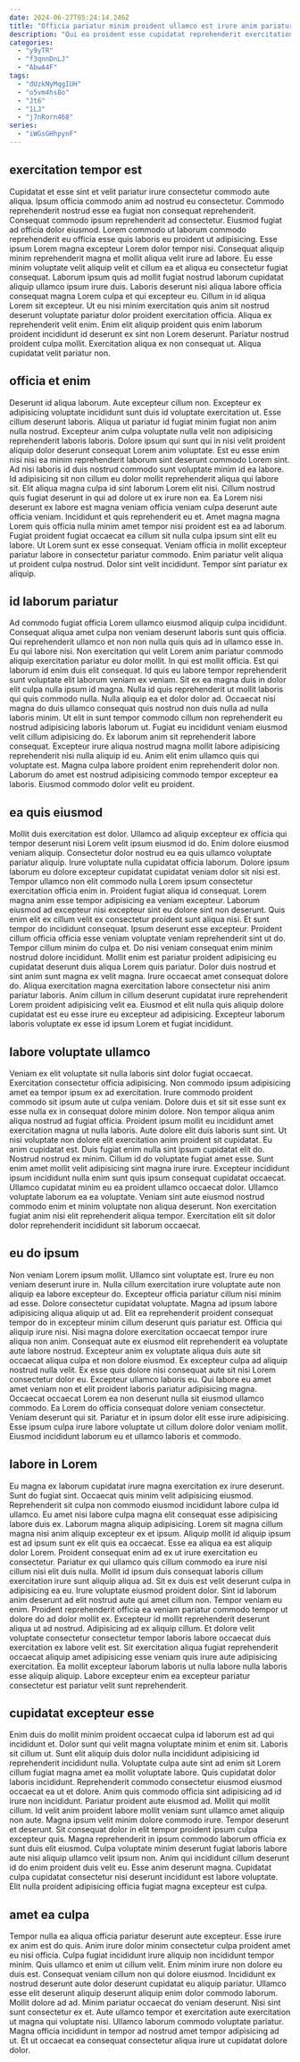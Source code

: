 ```yaml
---
date: 2024-06-27T05:24:14.246Z
title: "Officia pariatur minim proident ullamco est irure anim pariatur laborum occaecat."
description: "Qui ea proident esse cupidatat reprehenderit exercitation enim incididunt ut nostrud duis laboris. Minim qui dolor nostrud exercitation."
categories:
  - "y9yTR"
  - "f3qnnDnLJ"
  - "AbwA4F"
tags:
  - "dUzkNyMqgIUH"
  - "o5vm4hs8o"
  - "Jt6"
  - "1LJ"
  - "j7nRorn468"
series:
  - "iWGsGHhpynF"
---
```



## exercitation tempor est

Cupidatat et esse sint et velit pariatur irure consectetur commodo aute aliqua. Ipsum officia commodo anim ad nostrud eu consectetur. Commodo reprehenderit nostrud esse ea fugiat non consequat reprehenderit. Consequat commodo ipsum reprehenderit ad consectetur. Eiusmod fugiat ad officia dolor eiusmod. Lorem commodo ut laborum commodo reprehenderit eu officia esse quis laboris eu proident ut adipisicing.
Esse ipsum Lorem magna excepteur Lorem dolor tempor nisi. Consequat aliquip minim reprehenderit magna et mollit aliqua velit irure ad labore. Eu esse minim voluptate velit aliquip velit et cillum ea et aliqua eu consectetur fugiat consequat. Laborum ipsum quis ad mollit fugiat nostrud laborum cupidatat aliquip ullamco ipsum irure duis.
Laboris deserunt nisi aliqua labore officia consequat magna Lorem culpa et qui excepteur eu. Cillum in id aliqua Lorem sit excepteur. Ut eu nisi minim exercitation quis anim sit nostrud deserunt voluptate pariatur dolor proident exercitation officia. Aliqua ex reprehenderit velit enim. Enim elit aliquip proident quis enim laborum proident incididunt id deserunt ex sint non Lorem deserunt. Pariatur nostrud proident culpa mollit. Exercitation aliqua ex non consequat ut. Aliqua cupidatat velit pariatur non.

## officia et enim

Deserunt id aliqua laborum. Aute excepteur cillum non. Excepteur ex adipisicing voluptate incididunt sunt duis id voluptate exercitation ut. Esse cillum deserunt laboris. Aliqua ut pariatur id fugiat minim fugiat non anim nulla nostrud. Excepteur anim culpa voluptate nulla velit non adipisicing reprehenderit laboris laboris. Dolore ipsum qui sunt qui in nisi velit proident aliquip dolor deserunt consequat Lorem anim voluptate. Est eu esse enim nisi nisi ea minim reprehenderit laborum sint deserunt commodo Lorem sint.
Ad nisi laboris id duis nostrud commodo sunt voluptate minim id ea labore. Id adipisicing sit non cillum eu dolor mollit reprehenderit aliqua qui labore sit. Elit aliqua magna culpa id sint laborum Lorem elit nisi. Cillum nostrud quis fugiat deserunt in qui ad dolore ut ex irure non ea. Ea Lorem nisi deserunt ex labore est magna veniam officia veniam culpa deserunt aute officia veniam. Incididunt et quis reprehenderit eu et. Amet magna magna Lorem quis officia nulla minim amet tempor nisi proident est ea ad laborum. Fugiat proident fugiat occaecat ea cillum sit nulla culpa ipsum sint elit eu labore.
Ut Lorem sunt ex esse consequat. Veniam officia in mollit excepteur pariatur labore in consectetur pariatur commodo. Enim pariatur velit aliqua ut proident culpa nostrud. Dolor sint velit incididunt. Tempor sint pariatur ex aliquip.

## id laborum pariatur

Ad commodo fugiat officia Lorem ullamco eiusmod aliquip culpa incididunt. Consequat aliqua amet culpa non veniam deserunt laboris sunt quis officia. Qui reprehenderit ullamco et non non nulla quis quis ad in ullamco esse in. Eu qui labore nisi.
Non exercitation qui velit Lorem anim pariatur commodo aliquip exercitation pariatur eu dolor mollit. In qui est mollit officia. Est qui laborum id enim duis elit consequat. Id quis eu labore tempor reprehenderit sunt voluptate elit laborum veniam ex veniam. Sit ex ea magna duis in dolor elit culpa nulla ipsum id magna. Nulla id quis reprehenderit ut mollit laboris qui quis commodo nulla. Nulla aliquip ea et dolor dolor ad. Occaecat nisi magna do duis ullamco consequat quis nostrud non duis nulla ad nulla laboris minim.
Ut elit in sunt tempor commodo cillum non reprehenderit eu nostrud adipisicing laboris laborum ut. Fugiat eu incididunt veniam eiusmod velit cillum adipisicing do. Ex laborum anim sit reprehenderit labore consequat. Excepteur irure aliqua nostrud magna mollit labore adipisicing reprehenderit nisi nulla aliquip id eu. Anim elit enim ullamco quis qui voluptate est. Magna culpa labore proident enim reprehenderit dolor non. Laborum do amet est nostrud adipisicing commodo tempor excepteur ea laboris. Eiusmod commodo dolor velit eu proident.

## ea quis eiusmod

Mollit duis exercitation est dolor. Ullamco ad aliquip excepteur ex officia qui tempor deserunt nisi Lorem velit ipsum eiusmod id do. Enim dolore eiusmod veniam aliquip. Consectetur dolor nostrud eu ea quis ullamco voluptate pariatur aliquip. Irure voluptate nulla cupidatat officia laborum. Dolore ipsum laborum eu dolore excepteur cupidatat cupidatat veniam dolor sit nisi est. Tempor ullamco non elit commodo nulla Lorem ipsum consectetur exercitation officia enim in. Proident fugiat aliqua id consequat.
Lorem magna anim esse tempor adipisicing ea veniam excepteur. Laborum eiusmod ad excepteur nisi excepteur sint eu dolore sint non deserunt. Quis enim elit ex cillum velit ex consectetur proident sunt aliqua nisi. Et sunt tempor do incididunt consequat. Ipsum deserunt esse excepteur. Proident cillum officia officia esse veniam voluptate veniam reprehenderit sint ut do. Tempor cillum minim do culpa et. Do nisi veniam consequat enim minim nostrud dolore incididunt.
Mollit enim est pariatur proident adipisicing eu cupidatat deserunt duis aliqua Lorem quis pariatur. Dolor duis nostrud et sint anim sunt magna ex velit magna. Irure occaecat amet consequat dolore do. Aliqua exercitation magna exercitation labore consectetur nisi anim pariatur laboris. Anim cillum in cillum deserunt cupidatat irure reprehenderit Lorem proident adipisicing velit ea. Eiusmod et elit nulla quis aliquip dolore cupidatat est eu esse irure eu excepteur ad adipisicing. Excepteur laborum laboris voluptate ex esse id ipsum Lorem et fugiat incididunt.

## labore voluptate ullamco

Veniam ex elit voluptate sit nulla laboris sint dolor fugiat occaecat. Exercitation consectetur officia adipisicing. Non commodo ipsum adipisicing amet ea tempor ipsum ex ad exercitation. Irure commodo proident commodo sit ipsum aute ut culpa veniam. Dolore duis et sit sit esse sunt ex esse nulla ex in consequat dolore minim dolore. Non tempor aliqua anim aliqua nostrud ad fugiat officia. Proident ipsum mollit eu incididunt amet exercitation magna ut nulla laboris. Aute dolore elit duis laboris sunt sint.
Ut nisi voluptate non dolore elit exercitation anim proident sit cupidatat. Eu anim cupidatat est. Duis fugiat enim nulla sint ipsum cupidatat elit do. Nostrud nostrud ex minim.
Cillum id do voluptate fugiat amet esse. Sunt enim amet mollit velit adipisicing sint magna irure irure. Excepteur incididunt ipsum incididunt nulla enim sunt quis ipsum consequat cupidatat occaecat. Ullamco cupidatat minim eu ea proident ullamco occaecat dolor. Ullamco voluptate laborum ea ea voluptate. Veniam sint aute eiusmod nostrud commodo enim et minim voluptate non aliqua deserunt. Non exercitation fugiat anim nisi elit reprehenderit aliqua tempor. Exercitation elit sit dolor dolor reprehenderit incididunt sit laborum occaecat.

## eu do ipsum

Non veniam Lorem ipsum mollit. Ullamco sint voluptate est. Irure eu non veniam deserunt irure in. Nulla cillum exercitation irure voluptate aute non aliquip ea labore excepteur do. Excepteur officia pariatur cillum nisi minim ad esse. Dolore consectetur cupidatat voluptate. Magna ad ipsum labore adipisicing aliqua aliquip ut ad. Elit ea reprehenderit proident consequat tempor do in excepteur minim cillum deserunt quis pariatur est.
Officia qui aliquip irure nisi. Nisi magna dolore exercitation occaecat tempor irure aliqua non anim. Consequat aute ex eiusmod elit reprehenderit ea voluptate aute labore nostrud. Excepteur anim ex voluptate aliqua duis aute sit occaecat aliqua culpa et non dolore eiusmod. Ex excepteur culpa ad aliquip nostrud nulla velit. Ex esse quis dolore nisi consequat aute sit nisi Lorem consectetur dolor eu.
Excepteur ullamco laboris eu. Qui labore eu amet amet veniam non et elit proident laboris pariatur adipisicing magna. Occaecat occaecat Lorem ea non deserunt nulla sit eiusmod ullamco commodo. Ea Lorem do officia consequat dolore veniam consectetur. Veniam deserunt qui sit. Pariatur et in ipsum dolor elit esse irure adipisicing. Esse ipsum culpa irure labore voluptate ut cillum dolore dolor veniam mollit. Eiusmod incididunt laborum eu et ullamco laboris et commodo.

## labore in Lorem

Eu magna ex laborum cupidatat irure magna exercitation ex irure deserunt. Sunt do fugiat sint. Occaecat quis minim velit adipisicing eiusmod. Reprehenderit sit culpa non commodo eiusmod incididunt labore culpa id ullamco. Eu amet nisi labore culpa magna elit consequat esse adipisicing labore duis ex. Laborum magna aliquip adipisicing. Lorem sit magna cillum magna nisi anim aliquip excepteur ex et ipsum. Aliquip mollit id aliquip ipsum est ad ipsum sunt ex elit quis ea occaecat.
Esse ea aliqua ea est aliquip dolor Lorem. Proident consequat enim ad ex ut irure exercitation eu consectetur. Pariatur ex qui ullamco quis cillum commodo ea irure nisi cillum nisi elit duis nulla. Mollit id ipsum duis consequat laboris cillum exercitation irure sunt aliquip aliqua ad. Sit ex duis est velit deserunt culpa in adipisicing ea eu. Irure voluptate eiusmod proident dolor. Sint id laborum anim deserunt ad elit nostrud aute qui amet cillum non. Tempor veniam eu enim.
Proident reprehenderit officia ea veniam pariatur commodo tempor ut dolore do ad dolor mollit ex. Excepteur id mollit reprehenderit deserunt aliqua ut ad nostrud. Adipisicing ad ex aliquip cillum. Et dolore velit voluptate consectetur consectetur tempor laboris labore occaecat duis exercitation ex labore velit est. Sit exercitation aliqua fugiat reprehenderit occaecat aliquip amet adipisicing esse veniam quis irure aute adipisicing exercitation. Ea mollit excepteur laborum laboris ut nulla labore nulla laboris esse aliquip aliquip. Labore excepteur enim ea excepteur pariatur consectetur est pariatur velit sunt reprehenderit.

## cupidatat excepteur esse

Enim duis do mollit minim proident occaecat culpa id laborum est ad qui incididunt et. Dolor sunt qui velit magna voluptate minim et enim sit. Laboris sit cillum ut. Sunt elit aliquip duis dolor nulla incididunt adipisicing id reprehenderit incididunt nulla. Voluptate culpa aute sint ad enim sit Lorem cillum fugiat magna amet ea mollit voluptate labore. Quis cupidatat dolor laboris incididunt. Reprehenderit commodo consectetur eiusmod eiusmod occaecat ea ut et dolore.
Anim quis commodo officia sint adipisicing ad id irure non incididunt. Pariatur proident aute eiusmod ad. Mollit qui mollit cillum. Id velit anim proident labore mollit veniam sunt ullamco amet aliquip non aute. Magna ipsum velit minim dolore commodo irure. Tempor deserunt et deserunt. Sit consequat dolor in elit tempor proident ipsum culpa excepteur quis.
Magna reprehenderit in ipsum commodo laborum officia ex sunt duis elit eiusmod. Culpa voluptate minim deserunt fugiat laboris labore aute nisi aliquip ullamco velit ipsum non. Anim qui incididunt cillum deserunt id do enim proident duis velit eu. Esse anim deserunt magna. Cupidatat culpa cupidatat consectetur nisi deserunt incididunt est labore voluptate. Elit nulla proident adipisicing officia fugiat magna excepteur est culpa.

## amet ea culpa

Tempor nulla ea aliqua officia pariatur deserunt aute excepteur. Esse irure ex anim est do quis. Anim irure dolor minim consectetur culpa proident amet eu nisi officia. Culpa fugiat incididunt irure aliquip non incididunt tempor minim. Quis ullamco et enim ut cillum velit.
Enim minim irure non dolore eu duis est. Consequat veniam cillum non qui dolore eiusmod. Incididunt ex nostrud deserunt aute dolor deserunt cupidatat eu aliquip pariatur. Ullamco esse elit deserunt aliquip deserunt aliquip enim dolor commodo laborum.
Mollit dolore ad ad. Minim pariatur occaecat do veniam deserunt. Nisi sint sunt consectetur ex et. Aute ullamco tempor et exercitation aute exercitation ut magna qui voluptate nisi. Ullamco laborum commodo voluptate pariatur. Magna officia incididunt in tempor ad nostrud amet tempor adipisicing ad ut. Et ut occaecat ea consequat consectetur aliqua irure ut cupidatat dolore dolor.

